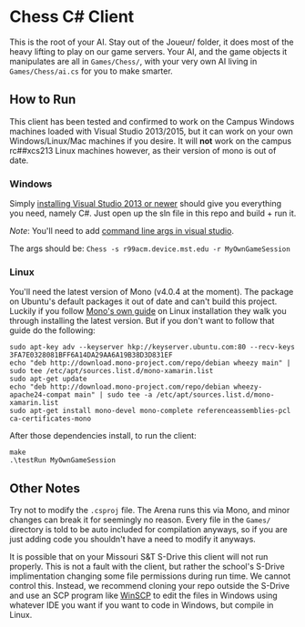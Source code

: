 # Chess C# Client

This is the root of your AI. Stay out of the Joueur/ folder, it does most of the heavy lifting to play on our game servers. Your AI, and the game objects it manipulates are all in `Games/Chess/`, with your very own AI living in `Games/Chess/ai.cs` for you to make smarter.

## How to Run

This client has been tested and confirmed to work on the Campus Windows machines loaded with Visual Studio 2013/2015, but it can work on your own Windows/Linux/Mac machines if you desire. It will **not** work on the campus rc##xcs213 Linux machines however, as their version of mono is out of date.

### Windows

Simply [installing Visual Studio 2013 or newer](https://www.visualstudio.com/en-us/downloads/download-visual-studio-vs.aspx) should give you everything you need, namely C#. Just open up the sln file in this repo and build + run it.

*Note*: You'll need to add [command line args in visual studio](https://msdn.microsoft.com/en-us/library/cs8hbt1w(v=vs.90).aspx).

The args should be: `Chess -s r99acm.device.mst.edu -r MyOwnGameSession`

### Linux

You'll need the latest version of Mono (v4.0.4 at the moment). The package on Ubuntu's default packages it out of date and can't build this project. Luckily if you follow [Mono's own guide](http://www.mono-project.com/docs/getting-started/install/linux/) on Linux installation they walk you through installing the latest version. But if you don't want to follow that guide do the following:

```
sudo apt-key adv --keyserver hkp://keyserver.ubuntu.com:80 --recv-keys 3FA7E0328081BFF6A14DA29AA6A19B38D3D831EF
echo "deb http://download.mono-project.com/repo/debian wheezy main" | sudo tee /etc/apt/sources.list.d/mono-xamarin.list
sudo apt-get update
echo "deb http://download.mono-project.com/repo/debian wheezy-apache24-compat main" | sudo tee -a /etc/apt/sources.list.d/mono-xamarin.list
sudo apt-get install mono-devel mono-complete referenceassemblies-pcl ca-certificates-mono
```

After those dependencies install, to run the client:

```
make
.\testRun MyOwnGameSession
```

## Other Notes

Try not to modify the `.csproj` file. The Arena runs this via Mono, and minor changes can break it for seemingly no reason. Every file in the `Games/` directory is told to be auto included for compilation anyways, so if you are just adding code you shouldn't have a need to modify it anyways.

It is possible that on your Missouri S&T S-Drive this client will not run properly. This is not a fault with the client, but rather the school's S-Drive implimentation changing some file permissions during run time. We cannot control this. Instead, we recommend cloning your repo outside the S-Drive and use an SCP program like [WinSCP](https://winscp.net/eng/download.php) to edit the files in Windows using whatever IDE you want if you want to code in Windows, but compile in Linux.
